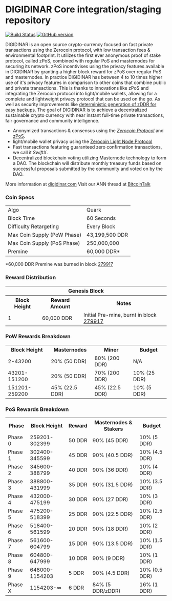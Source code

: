 DIGIDINAR Core integration/staging repository
=====================================

[![Build Status](https://travis-ci.org/DIGIDINAR-Project/DIGIDINAR.svg?branch=master)](https://travis-ci.org/DIGIDINAR-Project/DIGIDINAR) [![GitHub version](https://badge.fury.io/gh/DIGIDINAR-Project%2FDIGIDINAR.svg)](https://badge.fury.io/gh/DIGIDINAR-Project%2FDIGIDINAR)

DIGIDINAR is an open source crypto-currency focused on fast private transactions using the Zerocoin protocol, with low transaction fees & environmental footprint.  It utilizes the first ever anonymous proof of stake protocol, called zPoS, combined with regular PoS and masternodes for securing its network. zPoS incentivises using the privacy features available in DIGIDINAR by granting a higher block reward for zPoS over regular PoS and masternodes. In practice DIGIDINAR has between 4 to 10 times higher use of it's privacy features in comparison to other coins that combine public and private transactions. This is thanks to innovations like zPoS and integrating the Zerocoin protocol into light/mobile wallets, allowing for a complete and lightweight privacy protocol that can be used on the go. As well as security improvements like [deterministic generation of zDDR for easy backups.](https://www.reddit.com/r/digidinar/comments/8gbjf7/how_to_use_deterministic_zerocoin_generation/)
The goal of DIGIDINAR is to achieve a decentralized sustainable crypto currency with near instant full-time private transactions, fair governance and community intelligence.
- Anonymized transactions & consensus using the [_Zerocoin Protocol_](http://www.digidinar.org/zddr) and [zPoS](https://digidinar.org/zpos/).
- light/mobile wallet privacy using the [Zerocoin Light Node Protocol](https://digidinar.org/wp-content/uploads/2018/11/Zerocoin_Light_Node_Protocol.pdf)
- Fast transactions featuring guaranteed zero confirmation transactions, we call it _SwiftX_.
- Decentralized blockchain voting utilizing Masternode technology to form a DAO. The blockchain will distribute monthly treasury funds based on successful proposals submitted by the community and voted on by the DAO.

More information at [digidinar.com](http://www.digidinar.com) Visit our ANN thread at [BitcoinTalk](http://www.bitcointalk.org/index.php?topic=1262920)

### Coin Specs
<table>
<tr><td>Algo</td><td>Quark</td></tr>
<tr><td>Block Time</td><td>60 Seconds</td></tr>
<tr><td>Difficulty Retargeting</td><td>Every Block</td></tr>
<tr><td>Max Coin Supply (PoW Phase)</td><td>43,199,500 DDR</td></tr>
<tr><td>Max Coin Supply (PoS Phase)</td><td>250,000,000</td></tr>
<tr><td>Premine</td><td>60,000 DDR*</td></tr>
</table>

*60,000 DDR Premine was burned in block [279917](http://www.presstab.pw/phpexplorer/DIGIDINAR/block.php?blockhash=206d9cfe859798a0b0898ab00d7300be94de0f5469bb446cecb41c3e173a57e0)

### Reward Distribution

<table>
<th colspan=4>Genesis Block</th>
<tr><th>Block Height</th><th>Reward Amount</th><th>Notes</th></tr>
<tr><td>1</td><td>60,000 DDR</td><td>Initial Pre-mine, burnt in block <a href="http://www.presstab.pw/phpexplorer/DIGIDINAR/block.php?blockhash=206d9cfe859798a0b0898ab00d7300be94de0f5469bb446cecb41c3e173a57e0">279917</a></td></tr>
</table>

### PoW Rewards Breakdown

<table>
<th>Block Height</th><th>Masternodes</th><th>Miner</th><th>Budget</th>
<tr><td>2-43200</td><td>20% (50 DDR)</td><td>80% (200 DDR)</td><td>N/A</td></tr>
<tr><td>43201-151200</td><td>20% (50 DDR)</td><td>70% (200 DDR)</td><td>10% (25 DDR)</td></tr>
<tr><td>151201-259200</td><td>45% (22.5 DDR)</td><td>45% (22.5 DDR)</td><td>10% (5 DDR)</td></tr>
</table>

### PoS Rewards Breakdown

<table>
<th>Phase</th><th>Block Height</th><th>Reward</th><th>Masternodes & Stakers</th><th>Budget</th>
<tr><td>Phase 0</td><td>259201-302399</td><td>50 DDR</td><td>90% (45 DDR)</td><td>10% (5 DDR)</td></tr>
<tr><td>Phase 1</td><td>302400-345599</td><td>45 DDR</td><td>90% (40.5 DDR)</td><td>10% (4.5 DDR)</td></tr>
<tr><td>Phase 2</td><td>345600-388799</td><td>40 DDR</td><td>90% (36 DDR)</td><td>10% (4 DDR)</td></tr>
<tr><td>Phase 3</td><td>388800-431999</td><td>35 DDR</td><td>90% (31.5 DDR)</td><td>10% (3.5 DDR)</td></tr>
<tr><td>Phase 4</td><td>432000-475199</td><td>30 DDR</td><td>90% (27 DDR)</td><td>10% (3 DDR)</td></tr>
<tr><td>Phase 5</td><td>475200-518399</td><td>25 DDR</td><td>90% (22.5 DDR)</td><td>10% (2.5 DDR)</td></tr>
<tr><td>Phase 6</td><td>518400-561599</td><td>20 DDR</td><td>90% (18 DDR)</td><td>10% (2 DDR)</td></tr>
<tr><td>Phase 7</td><td>561600-604799</td><td>15 DDR</td><td>90% (13.5 DDR)</td><td>10% (1.5 DDR)</td></tr>
<tr><td>Phase 8</td><td>604800-647999</td><td>10 DDR</td><td>90% (9 DDR)</td><td>10% (1 DDR)</td></tr>
<tr><td>Phase 9</td><td>648000-1154203</td><td>5 DDR</td><td>90% (4.5 DDR)</td><td>10% (0.5 DDR)</td></tr>
<tr><td>Phase X</td><td>1154203-∞</td><td>6 DDR</td><td>84% (5 DDR/zDDR)</td><td>16% (1 DDR)</td></tr>
</table>
